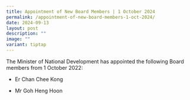 ```yaml
---
title: Appointment of New Board Members | 1 October 2024
permalink: /appointment-of-new-board-members-1-oct-2024/
date: 2024-09-13
layout: post
description: ""
image: ""
variant: tiptap
---
```

<p>The Minister of National Development has appointed the following Board
members from 1 October 2022:</p>
<ul data-tight="true" class="tight">
<li>
<p>Er Chan Chee Kong</p>
</li>
<li>
<p>Mr Goh Heng Hoon</p>
</li>
</ul>
<p></p>
<p></p>